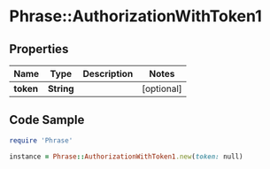 # Phrase::AuthorizationWithToken1

## Properties

Name | Type | Description | Notes
------------ | ------------- | ------------- | -------------
**token** | **String** |  | [optional] 

## Code Sample

```ruby
require 'Phrase'

instance = Phrase::AuthorizationWithToken1.new(token: null)
```


